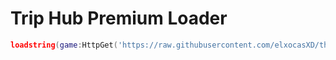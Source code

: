 # Trip Hub Premium Loader

```lua
loadstring(game:HttpGet('https://raw.githubusercontent.com/elxocasXD/themes/main/normal.lua'))()
```
